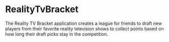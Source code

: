 # RealityTvBracket
The Reality TV Bracket application creates a league for friends to draft new players from their favorite reality television shows to collect points based on how long their draft picks stay in the competition.
